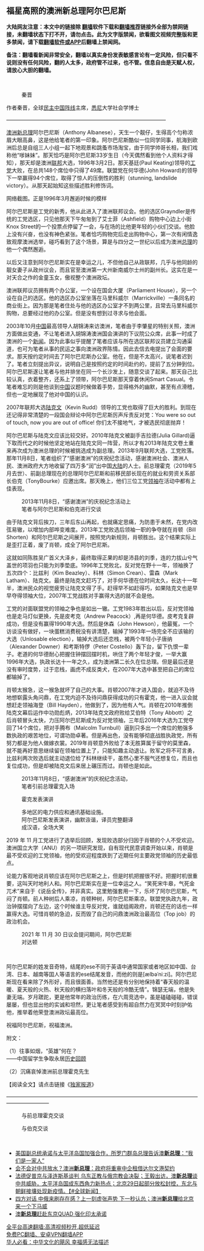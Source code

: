  <!-- 面包屑导航 --> <h2>福星高照的澳洲新总理阿尔巴尼斯</h2> <p class="notice"><b>大陆网友注意：本文中的链接除 <a href="https://github.com/bannedbook/fanqiang" >翻墙</a>软件下载和<a href="https://github.com/killgcd/justmysocks/blob/master/README.md">翻墙推荐</a>链接外全部为禁网链接，未翻墙状态下打不开，请勿点击。此为文字版禁闻，欲看图文视频完整版和更多禁闻，请下载<a href="https://github.com/bannedbook/fanqiang">翻墙软件或APP</a>后翻墙上禁闻网。</p><p>备注：翻墙看新闻非常安全，翻墙以真实身份发表敏感言论有一定风险，但只看不说则没有任何风险，翻的人太多，政府管不过来，也不管。信息自由是天赋人权，请放心大胆的翻墙。</b></p>  <div class="entry"> <br /> <figure><a href="https://i0.wp.com/upload-images-bucket-v64rleca837do.s3.eu-west-1.amazonaws.com/wp-content/uploads/2021/09/18070118/Screen-Shot-2021-09-18-at-5.07.13-pm.png?fit=697%2C460&#038;ssl=1" data-caption="秦晋"></a><figcaption class="wp-caption-text">秦晋</figcaption></figure> <p>作者秦晋，全球<span class='wp_keywordlink'><a href="https://www.bannedbook.org/forum53/topic3825.html" title="民主中国阵线" target="_blank">民主中国阵线</a></span>主席，<a href="https://www.bannedbook.org/bnews/tag/%e6%82%89%e5%b0%bc/" class="st_tag internal_tag" rel="tag" title="标签 悉尼 下的日志">悉尼</a>大学社会学博士</p> <p>——————————————————————————————</p> <p><a href="https://www.bannedbook.org/bnews/tag/%e6%be%b3%e6%b4%b2/" class="st_tag internal_tag" rel="tag" title="标签 澳洲 下的日志">澳洲</a><a href="https://www.bannedbook.org/bnews/tag/%E6%96%B0%E6%80%BB%E7%90%86/" class="st_tag internal_tag" rel="tag" title="标签 新总理 下的日志">新总理</a>阿尔巴尼斯（Anthony Albanese），天生一个靓仔，生得高个匀称浓眉大眼高鼻，这是他给笔者的第一印象。阿尔巴尼斯酷似一位同学同事，航海到欧洲后总是自组三人小组一起下地观景和跳蚤市场淘宝，由于同学帅哥长相，我们戏称他“嗲妹妹”。那天恰巧是阿尔巴尼斯33岁生日（今天偶然看到他个人资料才得知），那天却是澳洲<a href="https://www.bannedbook.org/bnews/tag/%E8%81%94%E9%82%A6/" class="st_tag internal_tag" rel="tag" title="标签 联邦 下的日志">联邦</a>大选，1996年3月2日。那天基廷(Paul Keating)领导的<a href="https://www.bannedbook.org/bnews/tag/%e5%b7%a5%e5%85%9a/" class="st_tag internal_tag" rel="tag" title="标签 工党 下的日志">工党</a>大败，在总共148个席位中只得了49席。联盟党在何华德(John Howard)的领导下一举赢得94个席位，取得了惊人的压倒性的胜利（stunning, landslide victory）。从那天起始知这些描述胜利修饰词。</p> <p></p> <p> 网络截图。正是1996年3月邂逅时候的模样 </p> <p>阿尔巴尼斯是工党的新秀，他从此进入了澳洲联邦议会。他的选区Grayndler是传统的工党选区，只见他那天下午匆匆到了艾士菲（Ashfield）购物中心边上小街Knox Street的一个投票点停留了一会，与在场的比他更年轻的小伙们交谈。他脸上没有兴奋，也没有神色紧张。笔者恰巧购物完后走出购物中心，第一次有闲情逸致观摩澳洲选举，碰巧看到了这个场景，算是与四分之一世纪以后成为澳洲<a href="https://www.bannedbook.org/bnews/tag/%e6%80%bb%e7%90%86/" class="st_tag internal_tag" rel="tag" title="标签 总理 下的日志">总理</a>的他一个偶然邂逅。</p> <p>以后又注意到阿尔巴尼斯实在是幸运之儿，不但他自己从政联邦，几乎与他同龄的靓女妻子从政州议会，而且官至澳洲第一大州新南威尔士州的副州长。这实在是一对天合之作的金童玉女，傲视整个澳洲政坛。</p>  <p>澳洲联邦议员拥有两个办公室，一个设在国会大厦（Parliament House），另一个设在自己的选区。他的选区办公室坐落在马里科威尔（Marrickville）一条同名的商业街上。因为那是笔者住处与他的选区办公室才不到两公里，且常去马里科威尔购物，总要经过他的办公室。但是没有想到过寻求与他会面。</p> <p>2003年10月<span class='wp_keywordlink_affiliate'><a href="https://www.bannedbook.org/" title="中国" target="_blank">中国</a></span>最高领导人胡锦涛来访澳洲，笔者由于李肇星的特别关照，澳洲方面做出变通，不让笔者进入胡锦涛澳洲国会演讲的下议院公众席，此事一时成了澳洲的一个<span class='wp_keywordlink_affiliate'><a href="https://www.bannedbook.org/" title="新闻">新闻</a></span>。因为此事似乎提醒了笔者应该与所在选区联邦议员建立沟通渠道，也可为笔者从事的民运之事向澳洲政界陈情。因此去信去电提出了会面的要求。那天按约定时间去了阿尔巴尼斯办公室。他在，但是不太高兴，说笔者迟到了。笔者立刻提出异议，说明自己是按照约定的时间赴约的，提前了五分鈡到位。阿尔巴尼斯遂让笔者与他并排坐在同一个长沙发上，随意交谈了起来。那天自己比较认真，衣着整齐，还系上了领带，阿尔巴尼斯那天穿着休闲Smart Casual。令笔者难忘的则是他谈到<a href="https://www.bannedbook.org/bnews/tag/%E4%B8%AD%E5%9B%BD/" class="st_tag internal_tag" rel="tag" title="标签 中国 下的日志">中国</a>议题时候做着手势，显得格外的幽默，甚至有点滑稽，但也一定地展现了他对中国的认识。</p> <p>2007年联邦大选<a href="https://www.bannedbook.org/bnews/tag/%e9%99%86%e5%85%8b%e6%96%87/" class="st_tag internal_tag" rel="tag" title="标签 陆克文 下的日志">陆克文</a>（Kevin Rudd）领导的工党也取得了巨大的胜利。到现在还记得非常清楚的一段国会辩论中阿尔巴尼斯厉声斥责反对党：You were so out of touch, now you are out of office! 你们太不接地气，才被选民彻底抛弃！</p> <p>阿尔巴尼斯与陆克文应该比较交好。2010年陆克文被副手吉拉德(Julia Gillard)逼下取而代之的时候他坚定地站在陆克文同一阵营，所以才有2013年陆克文卷土重来再次成为澳洲总理的时候被挑选成为副总理。2013年9月联邦大选，工党败落。那年11月8日，笔者组织了“感谢澳洲”的庆祝纪念活动，感谢澳洲社会、澳洲人民、澳洲政府大方地收留了四万多“润”出中国<span class='wp_keywordlink_affiliate'><a href="https://www.bannedbook.org/" title="大陆" target="_blank">大陆</a></span>的人士。前总理霍克（2019年5月去世）、前副总理现在的总理阿尔巴尼斯和前移民部长现在的就业和劳资关系部长伯克（TonyBourke）应邀出席。那天晚上，他们三位工党<a href="https://www.bannedbook.org/bnews/tag/%E9%A2%86%E8%A2%96/" class="st_tag internal_tag" rel="tag" title="标签 领袖 下的日志">领袖</a>在活动中都有上佳表现。</p> <figure id="attachment_67625" aria-describedby="caption-attachment-67625" style="width: 300px" class="wp-caption alignnone"><figcaption id="caption-attachment-67625" class="wp-caption-text">2013年11月8日，“感谢澳洲”的庆祝纪念活动上笔者与阿尔巴尼斯和伯克进行交谈</figcaption></figure> <p>由于陆克文背后挨刀，三年后东山再起，也就痛定思痛，为防患于未然，在党内改弦易辙，以增加内部哗变难度。2013年工党败选后领袖一职的争夺就在肖顿（Bill Shorten）和阿尔巴尼斯之间展开，按照党内新规则，肖顿胜出。这个结果实际上是歪打正着，废了肖顿，成全了阿尔巴尼斯。</p> <p>这就如同陈胜吴广首义大泽乡，最终取得正果的却是沛县的刘季，连的力拔山兮气盖世的项羽也只能为刘季垫底。1996年工党败北，反对党在野十一年，领袖换了五次四个：比兹利（Kim Beazley）、科林（Simon Crean）、雷森（Mark Latham）、陆克文。最终是陆克文赶巧了，对手何华德在位时间太久，长达十一年半，澳洲民众的视觉疲劳让陆克文得了手。赶得早不如赶得巧，如果陆克文也是早早夺得领袖大位，2007年工党战胜对手赢得大选的就不会是他。</p> <p>工党的对面联盟党的领袖之争也是如出一辙。工党1983年胜出以后，反对党领袖也是走马灯似更换，先是皮考克（Andrew Peacock）,再是何华德。皮考克复辟成功，但是没有赢得1990年大选。然后是休森（John Hewson），他最冤，一个访谈没有做好，一块蛋糕消费税没有讲清楚，输掉了1993年一场完全不应该输的大选（Unlosable election），输掉大选后还恋栈，被两个年轻小子唐纳（Alexander Downer）和考斯特㑩（Peter Costello）轰下台，留下仇恨一辈子。老道的何华德耐心把握住钟摆回摆时机，哄住了两个年轻才俊，一举大赢1996年大选，执政长达十一年之久，成为澳洲第二长久在位总理。但是最后还是没有审时度势，过于恋栈，画虎不成反类犬，在2007年大选中甚至把自己的席位都输掉了。</p>  <p>肖顿太猴急，这一猴急就坏了自己的大事。肖顿2007年才进入国会，就迫不及待地想崭露头角问鼎，在工党内迫不及待问鼎获得成功的只有霍克，他一进入议会就想赶走领袖海登（Bill Hayden），他做到了，因为他有人气。肖顿在2010年推倒陆克文幕后运作中功勋彪炳，2013年陆克文政府败给艾伯特（Tony Abbott）之后肖顿冒头太快，力压阿尔巴尼斯成为反对党领袖，三年后2016年大选为工党夺回了14个席位，把对手腾布（Malcolm Turnbull）逼到只多出一个席位的勉强多数执政的艰苦地位，可谓功勋卓著。但是再出色，没有能够彻底战胜执政党，所有努力都是为他人做嫁衣裳。2019年肖顿意外败给了本无胜算属于留守的莫里森，就不能再好意思继续留在领袖位置上了，只能知趣主动退让。败军之将不可言勇，比兹利两次败选后就主动退位给了科林继续干，虽然心里不服气还想复位，而且也复位成功，但是却被陆克文后来居上碾压而过。肖顿也是如此。</p> <figure id="attachment_67627" aria-describedby="caption-attachment-67627" style="width: 300px" class="wp-caption alignnone"><figcaption id="caption-attachment-67627" class="wp-caption-text">2013年11月8日，“感谢澳洲”的庆祝纪念活动，笔者引前总理霍克入场</figcaption></figure> <figure id="attachment_67626" aria-describedby="caption-attachment-67626" style="width: 300px" class="wp-caption alignnone"><figcaption id="caption-attachment-67626" class="wp-caption-text">霍克发表演讲</figcaption></figure> <figure id="attachment_67628" aria-describedby="caption-attachment-67628" style="width: 300px" class="wp-caption alignnone"><figcaption id="caption-attachment-67628" class="wp-caption-text">多地区的电力供应和通讯基础设施。<br />阿尔巴尼斯发表演讲，幽默诙谐，译员完整翻译成汉语，全场大笑</figcaption></figure> <p>2019 年 11 月工党进行了选举后回顾，发现败选部分归因于肖顿的个人不受欢迎。澳洲国立大学（ANU）的另一项研究发现，自有现代民意调查开始以来，肖顿是最不受欢迎的工党领袖，他的受欢迎程度跌到了近期任何主要政党领袖的历史最低点。</p> <p>论能力客观地说肖顿应该在阿尔巴尼斯之上，但是时机把握很不好。把握时机很重要，这叫天时地利人和。阿尔巴尼斯实在是一位幸运之人。“笑死宋牛皋，气死金兀术”来自于《说岳全传》，并非真实。这里勉强套用一下，乐坏了阿尔巴尼斯，气闷了肖顿。前人种树后人乘凉，肖顿种树，阿尔巴尼斯乘凉。联盟党执政九年，政治钟摆摆向了左边，这个时候谁主导反对党，谁就组阁政府，肖顿还在的话也一样赢得大选。可惜肖顿的急迫，反而毁了自己的问鼎澳洲政治最高位（Top job）的政治机会。</p> <figure id="attachment_67632" aria-describedby="caption-attachment-67632" style="width: 300px" class="wp-caption alignnone"><figcaption id="caption-attachment-67632" class="wp-caption-text">2021 年 11 月 30 日议会提问期间，阿尔巴尼斯对达顿</figcaption></figure> <p>&nbsp;</p> <p>阿尔巴尼斯的姓发音奇特，结尾的ese不同于英语中通常国家或者地区如中国、台湾、日本、越南等囯人等语言的ese结尾发音，而他的则是[ælbəˈniːzi]。阿尔巴尼斯现在看来除了外形好，而且很面善。当然他还是有分别地保持着“春天般的温暖、夏天般的火热、秋天般的横扫落叶和冬天般的冷酷无情”。锦瑟无端，他是失妻无端。岁月蹉跎，更是他常年的政治历练，在六周竞选中，虽是磕磕碰碰，错误屡屡，但也显出他的实诚和坦然，更让笔者感受到有超自然力在冥冥中时刻护佑他，推举着他荣登澳洲政坛最高位。</p> <p>祝福阿尔巴尼斯，祝福澳洲。</p> <p>附文：</p>  <p>（1）往事如烟，“英雄”何在？<br /> ——中国留学生争取永居<span class='wp_keywordlink'><a href="https://www.bannedbook.org/forum2/topic952.html" title="历史回顾：从“抗美援朝”到“大跃进”" target="_blank">历史回顾</a></span></p> <p>（2）沉痛哀悼澳洲前总理霍克先生</p> <p>【阅读全文】请点击链接《<a href="https://www.scooptw.com/thinktank/mountain/85700/%e7%a6%8f%e6%98%9f%e9%ab%98%e7%85%a7%e7%9a%84%e6%be%b3%e6%b4%b2%e6%96%b0%e7%b8%bd%e7%90%86%e9%98%bf%e7%88%be%e5%b7%b4%e5%b0%bc%e6%96%af/">独家报道</a>》</p> <p>————————————————————————————————————————————</p> <figure id="attachment_67629" aria-describedby="caption-attachment-67629" style="width: 300px" class="wp-caption alignnone"><figcaption id="caption-attachment-67629" class="wp-caption-text">与前总理霍克交谈</figcaption></figure> <figure id="attachment_67633" aria-describedby="caption-attachment-67633" style="width: 300px" class="wp-caption alignnone"><figcaption id="caption-attachment-67633" class="wp-caption-text">与伯克交谈</figcaption></figure> <p>&nbsp;</p> <div id="taboola-mid-1"></div>  <ul class='op-related-articles' title='相关阅读'> <li><a href='https://www.bannedbook.org/bnews/headline/20220714/1757919.html' target='_blank'>美国副总统承诺与太平洋岛国加强合作，所罗门群岛总理告诉澳<b>新总理</b>：“我们是一家人”</a></li> <li><a href='https://www.bannedbook.org/bnews/worldnews/20220610/1743751.html' target='_blank'>会不会对中共放水？澳洲<b>新总理</b>：政府将重审中企租借达尔文港契约</a></li> <li><a href='https://www.bannedbook.org/bnews/bannedvideo/20220530/1739218.html' target='_blank'>法德促普京与泽连斯基谈判 乌东正教与俄宗教会决裂；王毅出访，澳<b>新总理</b>谈中共威胁，太平洋岛国成东西角力新热点；北京29日起部分放松封控，东北与朝鲜接壤处现新疫情。【#全球新闻】</a></li> <li><a href='https://www.bannedbook.org/bnews/bannedvideo/20220526/1737423.html' target='_blank'>四方对话 中俄来刷存在感？上一刻虚张声势 下一秒认怂；澳洲<b>新总理</b>给北京来一个下马威</a></li> <li><a href='https://www.bannedbook.org/bnews/taiwannews/20220525/1737134.html' target='_blank'>澳<b>新总理</b>赶赴东京QUAD 强化印太承诺</a></li> </ul> <p class="texttj"> <a href="https://github.com/bannedbook/fanqiang/wiki/V2ray%E6%9C%BA%E5%9C%BA" target="_blank">全平台高速翻墙:高清视频秒开,超低延迟</a><br/> <a href="https://github.com/bannedbook/fanqiang/wiki/%E7%A6%81%E9%97%BB%E7%BD%91%E5%AE%89%E5%8D%93%E7%BF%BB%E5%A2%99%E6%96%B0%E9%97%BBAPP" target="_blank">免费PC翻墙、安卓VPN翻墙APP</a><br/> <a href="https://www.bannedbook.org/bnews/comments/20220220/1694796.html" target="_blank">华人必看：中华文化的飓风 幸福感无法描述</a> </p><p>&nbsp;</p> <a name='sharetosocial'></a>  <div style="margin-bottom:5px;padding-bottom:5px;clear:both"> <div id="archive-pix-1" class="banner-ads"> <!-- AuctionX Display platform tag START --> <div id="27602x728x90x621x_ADSLOT1" clicktrack="%%CLICK_URL_ESC%%"></div>  <!-- AuctionX Display platform tag END --> </div> <div id="archive-pix-2" class="banner-ads"> <!-- AuctionX Display platform tag START --> <div id="27556x300x250x621x_ADSLOT1" clicktrack="%%CLICK_URL_ESC%%" style="margin:0 auto;text-align:center"></div>  <!-- AuctionX Display platform tag END --> </div> </div>  <div id="archive-pix-1" class="banner-ads"> <!-- AuctionX Display platform tag START --> <div id="27603x728x90x621x_ADSLOT1" clicktrack="%%CLICK_URL_ESC%%"></div>  <!-- AuctionX Display platform tag END --> </div> </div><!--END ENTRY--> 